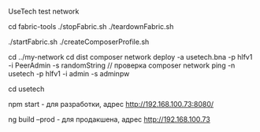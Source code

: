 UseTech test network

cd fabric-tools
./stopFabric.sh
./teardownFabric.sh

./startFabric.sh
./createComposerProfile.sh


cd ../my-network
cd dist
composer network deploy -a usetech.bna -p hlfv1 -i PeerAdmin -s randomString
// проверка
composer network ping -n usetech -p hlfv1 -i admin -s adminpw

cd usetech

npm start - для разработки, адрес http://192.168.100.73:8080/

ng build –prod - для продакшена, адрес http://192.168.100.73
